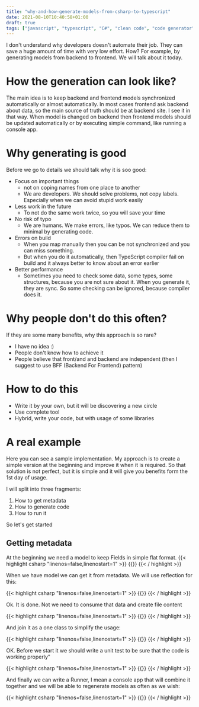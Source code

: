 ```yaml
---
title: "why-and-how-generate-models-from-csharp-to-typescript"
date: 2021-08-10T10:40:58+01:00
draft: true
tags: ["javascript", "typescript", "C#", "clean code", "code generator"]
---
```


I don't understand why developers doesn't automate their job. They can save a huge amount of time with very low effort. How?  For example, by generating models from backend to frontend. We will talk about it today.

# How the generation can look like?
The main idea is to keep backend and frontend models synchronized automatically or almost automatically. In most cases frontend ask backend about data, so the main source of truth should be at backend site. I see it in that way. When model is changed on backend then frontend models should be updated automatically or by executing simple command, like running a console app.

# Why generating is good
Before we go to details we should talk why it is soo good:
- Focus on important things
   - not on coping names from one place to another
   - We are developers. We should solve problems, not copy labels. Especially when we can avoid stupid work easily
- Less work in the future
   - To not do the same work twice, so you will save your time
- No risk of typo
   - We are humans. We make errors, like typos. We can reduce them to minimal by generating code.
- Errors on build
   - When you map  manually then you can be not synchronized and you can miss something. 
   - But when you do it automatically, then TypeScript compiler fail on build and it always better to know about an error earlier
- Better performance
   - Sometimes you need to check some data, some types, some structures, because you are not sure about it. When you generate it, they are sync. So some checking can be ignored, because compiler does it.


# Why people don't do this often?
If they are some many benefits, why this approach is so rare? 

- I have no idea :)
- People don't know how to achieve it
- People believe that front/and and backend are independent (then I suggest to use BFF (Backend For Frontend) pattern)

# How to do this
- Write it by your own, but it will be discovering a new circle
- Use complete tool
- Hybrid, write your code, but with usage of some libraries

# A real example
Here you can see a sample implementation. My approach is to create a simple version at the beginning and improve it when it is required. So that solution is not perfect, but it is simple and it will give you benefits form the 1st day of usage.

I will split into three fragments:
1. How to get metadata
2. How to generate code
3. How to run it

So let's get started
## Getting metadata

At the beginning we need a model to keep Fields in simple flat format.
{{< highlight  csharp "linenos=false,linenostart=1" >}}
{{<github file="src/examples/CodePruner.Examples/CodePruner.Examples.TypeScriptCodeGenerators/BackendField.cs" >}}
{{< / highlight >}} 

When we have model we can get it from metadata. We will use reflection for this:

{{< highlight  csharp "linenos=false,linenostart=1" >}}
{{<github file="src/examples/CodePruner.Examples/CodePruner.Examples.TypeScriptCodeGenerators/BackendFieldGetter.cs" >}}
{{< / highlight >}} 

Ok. It is done. Not we need to consume that data and create file content

{{< highlight  csharp "linenos=false,linenostart=1" >}}
{{<github file="src/examples/CodePruner.Examples/CodePruner.Examples.TypeScriptCodeGenerators/TypeScriptModelGenerator.cs" >}}
{{< / highlight >}} 

And join it as a one class to simplify the usage:


{{< highlight  csharp "linenos=false,linenostart=1" >}}
{{<github file="src/examples/CodePruner.Examples/CodePruner.Examples.TypeScriptCodeGenerators/TypeScriptContentGenerator.cs" >}}
{{< / highlight >}} 

OK. Before we start it we should write a unit test to be sure that the code is working properly"

{{< highlight  csharp "linenos=false,linenostart=1" >}}
{{<github file="src/examples/CodePruner.Examples/CodePruner.Examples.TypeScriptCodeGenerators.UnitTests/TypeScriptModelGeneratorTests.cs" >}}
{{< / highlight >}} 

And finally we can write a Runner, I mean a console app that will combine it together and we will be able to regenerate models as often as we wish:

{{< highlight  csharp "linenos=false,linenostart=1" >}}
{{<github file="src/examples/CodePruner.Examples/CodePruner.Examples.TypeScriptCodeGenerators.Runner/Program.cs" >}}
{{< / highlight >}} 




